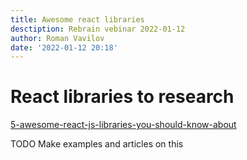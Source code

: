 ```yaml
---
title: Awesome react libraries
desctiption: Rebrain vebinar 2022-01-12
author: Roman Vavilov
date: '2022-01-12 20:18'
---
```


# React libraries to research

[5-awesome-react-js-libraries-you-should-know-about](https://betterprogramming.pub/5-awesome-react-js-libraries-you-should-know-about-ef0274fe4a56)

TODO Make examples and articles on this

